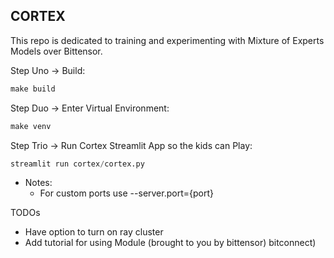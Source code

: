 ## CORTEX ##

This repo is dedicated to training and experimenting with Mixture of Experts Models over Bittensor.

Step Uno -> Build:

```python
make build
```


Step Duo -> Enter Virtual Environment:

```python
make venv
```


Step Trio -> Run Cortex Streamlit App so the kids can Play:

```python
streamlit run cortex/cortex.py
```
- Notes:
    - For custom ports use --server.port={port}


TODOs
- Have option to turn on ray cluster
- Add tutorial for using Module (brought to you by bittensor) bitconnect)